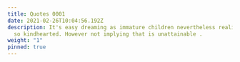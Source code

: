 ```yaml
---
title: Quotes 0001
date: 2021-02-26T10:04:56.192Z
description: It's easy dreaming as immature children nevertheless reality isn't
  so kindhearted. However not implying that is unattainable .
weight: "1"
pinned: true
---
```

